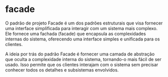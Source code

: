 # facade
O padrão de projeto Facade é um dos padrões estruturais que visa fornecer uma interface simplificada para interagir com um sistema mais complexo. Ele fornece uma fachada (facade) que encapsula as complexidades internas do sistema, oferecendo uma interface simples e unificada para os clientes.

A ideia por trás do padrão Facade é fornecer uma camada de abstração que oculta a complexidade interna do sistema, tornando-o mais fácil de ser usado. Isso permite que os clientes interajam com o sistema sem precisar conhecer todos os detalhes e subsistemas envolvidos.
